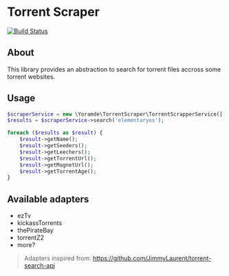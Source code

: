 Torrent Scraper
===============

[![Build Status](https://travis-ci.org/xurumelous/torrent-scraper.svg?branch=master)](https://travis-ci.org/xurumelous/torrent-scraper)

## About
This library provides an abstraction to search for torrent files accross some torrent websites.

## Usage
```php
$scraperService = new \Yoramde\TorrentScraper\TorrentScrapperService(['ezTv', 'kickassTorrents']);
$results = $scraperService->search('elementaryos');

foreach ($results as $result) {
    $result->getName();
    $result->getSeeders();
    $result->getLeechers();
    $result->getTorrentUrl();
    $result->getMagnetUrl();
    $result->getTorrentAge();
}
```

## Available adapters
* ezTv
* kickassTorrents
* thePirateBay
* torrentZ2
* more?

> Adapters inspired from: https://github.com/JimmyLaurent/torrent-search-api

